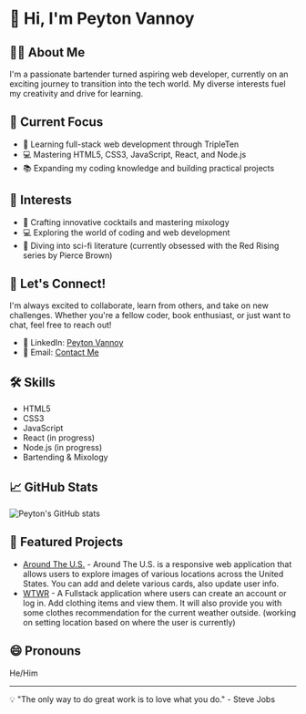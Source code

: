 # 👋 Hi, I'm Peyton Vannoy

## 👨‍💻 About Me
I'm a passionate bartender turned aspiring web developer, currently on an exciting journey to transition into the tech world. My diverse interests fuel my creativity and drive for learning.

## 🚀 Current Focus
- 🌱 Learning full-stack web development through TripleTen
- 💻 Mastering HTML5, CSS3, JavaScript, React, and Node.js
- 📚 Expanding my coding knowledge and building practical projects

## 🎯 Interests
- 🍹 Crafting innovative cocktails and mastering mixology
- 💻 Exploring the world of coding and web development
- 📖 Diving into sci-fi literature (currently obsessed with the Red Rising series by Pierce Brown)

## 🤝 Let's Connect!
I'm always excited to collaborate, learn from others, and take on new challenges. Whether you're a fellow coder, book enthusiast, or just want to chat, feel free to reach out!

- 💼 LinkedIn: [Peyton Vannoy](www.linkedin.com/in/peyton-vannoy)
- 📧 Email: [Contact Me](peyton.vannoy1999@gmail.com)

## 🛠️ Skills
- HTML5
- CSS3
- JavaScript
- React (in progress)
- Node.js (in progress)
- Bartending & Mixology

## 📈 GitHub Stats
![Peyton's GitHub stats](https://github-readme-stats.vercel.app/api?username=Peyton-vannoy&show_icons=true&theme=radical)

## 🌟 Featured Projects
- [Around The U.S.](https://github.com/Peyton-vannoy/se_project_aroundtheus) - Around The U.S. is a responsive web application that allows users to explore images of various locations across the United States. You can add and delete various cards, also update user info.
- [WTWR](https://github.com/Peyton-vannoy/se_project_react) - A Fullstack application where users can create an account or log in. Add clothing items and view them. It will also provide you with some clothes recommendation for the current weather outside. (working on setting location based on where the user is currently) 

## 😄 Pronouns
He/Him

---

💡 "The only way to do great work is to love what you do." - Steve Jobs
<!---
Peyton-vannoy/Peyton-vannoy is a ✨ special ✨ repository because its `README.md` (this file) appears on your GitHub profile.
You can click the Preview link to take a look at your changes.
--->
